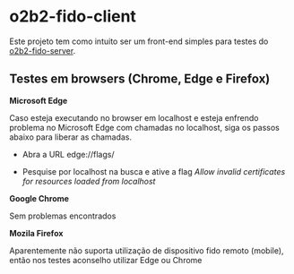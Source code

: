 # o2b2-fido-client
Este projeto tem como intuito ser um front-end simples para testes do [o2b2-fido-server](https://github.com/ranierimazili/o2b2-fido-server).

## Testes em browsers (Chrome, Edge e Firefox)

**Microsoft Edge**

Caso esteja executando no browser em localhost e esteja enfrendo problema no Microsoft Edge com chamadas no localhost, siga os passos abaixo para liberar as chamadas.

- Abra a URL edge://flags/

- Pesquise por localhost na busca e ative a flag _Allow invalid certificates for resources loaded from localhost_

**Google Chrome**

Sem problemas encontrados

**Mozila Firefox**

Aparentemente não suporta utilização de dispositivo fido remoto (mobile), então nos testes aconselho utilizar Edge ou Chrome
